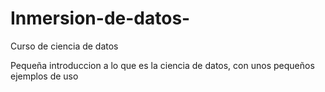 # Inmersion-de-datos-
Curso de ciencia de datos 

Pequeña introduccion a lo que es la ciencia de datos, con unos pequeños ejemplos de uso
